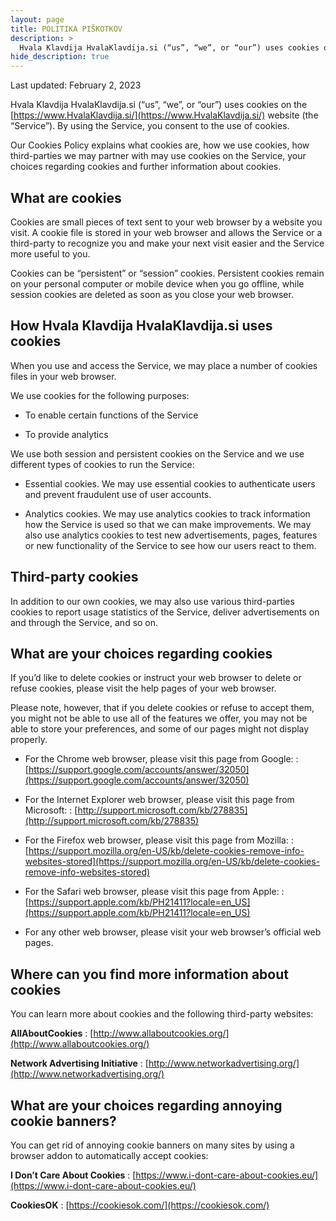 ```yaml
---
layout: page
title: POLITIKA PIŠKOTKOV
description: >
  Hvala Klavdija HvalaKlavdija.si (“us”, “we”, or “our”) uses cookies on the https://www.HvalaKlavdija.si/ website... by Hvala Klavdija
hide_description: true
---
```


Last updated: February 2, 2023

Hvala Klavdija HvalaKlavdija.si (“us”, “we”, or “our”) uses cookies on the [https://www.HvalaKlavdija.si/](https://www.HvalaKlavdija.si/) website (the “Service”). By using the Service, you consent to the use of cookies.

Our Cookies Policy explains what cookies are, how we use cookies, how third-parties we may partner with may use cookies on the Service, your choices regarding cookies and further information about cookies.


## What are cookies


Cookies are small pieces of text sent to your web browser by a website you visit. A cookie file is stored in your web browser and allows the Service or a third-party to recognize you and make your next visit easier and the Service more useful to you.

Cookies can be “persistent” or “session” cookies. Persistent cookies remain on your personal computer or mobile device when you go offline, while session cookies are deleted as soon as you close your web browser.


## How Hvala Klavdija HvalaKlavdija.si uses cookies


When you use and access the Service, we may place a number of cookies files in your web browser.

We use cookies for the following purposes:

 -   To enable certain functions of the Service

 -   To provide analytics

We use both session and persistent cookies on the Service and we use different types of cookies to run the Service:

-    Essential cookies. We may use essential cookies to authenticate users and prevent fraudulent use of user accounts.

-    Analytics cookies. We may use analytics cookies to track information how the Service is used so that we can make improvements. We may also use analytics cookies to test new advertisements, pages, features or new functionality of the Service to see how our users react to them.

## Third-party cookies


In addition to our own cookies, we may also use various third-parties cookies to report usage statistics of the Service, deliver advertisements on and through the Service, and so on.


## What are your choices regarding cookies


If you’d like to delete cookies or instruct your web browser to delete or refuse cookies, please visit the help pages of your web browser.

Please note, however, that if you delete cookies or refuse to accept them, you might not be able to use all of the features we offer, you may not be able to store your preferences, and some of our pages might not display properly.

-    For the Chrome web browser, please visit this page from Google: 
: [https://support.google.com/accounts/answer/32050](https://support.google.com/accounts/answer/32050)

-    For the Internet Explorer web browser, please visit this page from Microsoft: 
: [http://support.microsoft.com/kb/278835](http://support.microsoft.com/kb/278835)

-    For the Firefox web browser, please visit this page from Mozilla: 
: [https://support.mozilla.org/en-US/kb/delete-cookies-remove-info-websites-stored](https://support.mozilla.org/en-US/kb/delete-cookies-remove-info-websites-stored)

-    For the Safari web browser, please visit this page from Apple: 
: [https://support.apple.com/kb/PH21411?locale=en_US](https://support.apple.com/kb/PH21411?locale=en_US)

-    For any other web browser, please visit your web browser’s official web pages.



## Where can you find more information about cookies


You can learn more about cookies and the following third-party websites:

**AllAboutCookies**
: [http://www.allaboutcookies.org/](http://www.allaboutcookies.org/)

**Network Advertising Initiative**
: [http://www.networkadvertising.org/](http://www.networkadvertising.org/)


## What are your choices regarding annoying cookie banners?


You can get rid of annoying cookie banners on many sites by using a browser addon to automatically accept cookies:

**I Don’t Care About Cookies**
: [https://www.i-dont-care-about-cookies.eu/](https://www.i-dont-care-about-cookies.eu/)

**CookiesOK**
: [https://cookiesok.com/](https://cookiesok.com/)
